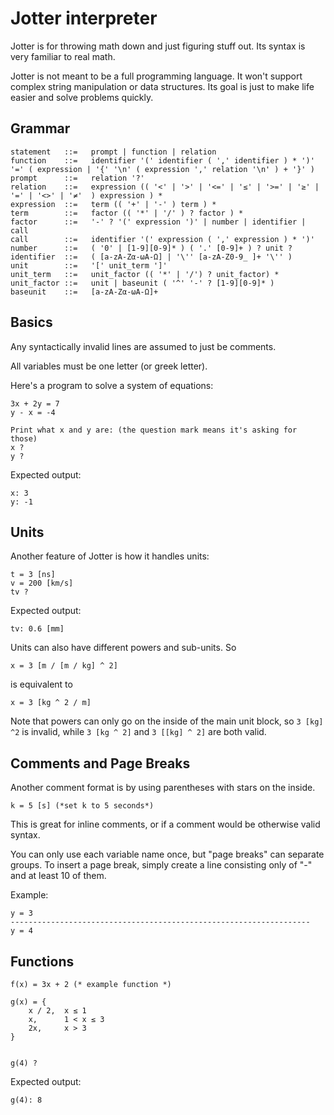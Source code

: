 # Jotter interpreter

Jotter is for throwing math down and just figuring stuff out.
Its syntax is very familiar to real math.

Jotter is not meant to be a full programming language. It won't support complex string manipulation or data structures. Its goal is just to make life easier and solve problems quickly.

## Grammar

```
statement   ::=   prompt | function | relation
function    ::=   identifier '(' identifier ( ',' identifier ) * ')' '=' ( expression | '{' '\n' ( expression ',' relation '\n' ) + '}' )
prompt      ::=   relation '?'
relation    ::=   expression (( '<' | '>' | '<=' | '≤' | '>=' | '≥' | '=' | '<>' | '≠'  ) expression ) *
expression  ::=   term (( '+' | '-' ) term ) *
term        ::=   factor (( '*' | '/' ) ? factor ) *
factor      ::=   '-' ? '(' expression ')' | number | identifier | call
call        ::=   identifier '(' expression ( ',' expression ) * ')'
number      ::=   ( '0' | [1-9][0-9]* ) ( '.' [0-9]+ ) ? unit ?
identifier  ::=   ( [a-zA-Zα-ωΑ-Ω] | '\'' [a-zA-Z0-9_ ]+ '\'' )
unit        ::=   '[' unit_term ']'
unit_term   ::=   unit_factor (( '*' | '/') ? unit_factor) *
unit_factor ::=   unit | baseunit ( '^' '-' ? [1-9][0-9]* )
baseunit    ::=   [a-zA-Zα-ωΑ-Ω]+
```

## Basics

Any syntactically invalid lines are assumed to just be comments.

All variables must be one letter (or greek letter).

Here's a program to solve a system of equations:

```
3x + 2y = 7
y - x = -4

Print what x and y are: (the question mark means it's asking for those)
x ?
y ?
```

Expected output:
```
x: 3
y: -1
```

## Units

Another feature of Jotter is how it handles units:
```
t = 3 [ns]
v = 200 [km/s]
tv ?
```

Expected output:
```
tv: 0.6 [mm]
```

Units can also have different powers and sub-units. So
```
x = 3 [m / [m / kg] ^ 2]
```

is equivalent to
```
x = 3 [kg ^ 2 / m]
```

Note that powers can only go on the inside of the main unit block, so `3 [kg] ^2`
is invalid, while `3 [kg ^ 2]` and `3 [[kg] ^ 2]` are both valid.

## Comments and Page Breaks

Another comment format is by using parentheses with stars on the inside.
```
k = 5 [s] (*set k to 5 seconds*)
```

This is great for inline comments, or if a comment would be otherwise valid syntax.

You can only use each variable name once, but "page breaks" can separate groups. 
To insert a page break, simply create a line consisting only of "-" and at least 10 of them.

Example:
```
y = 3
-------------------------------------------------------------------
y = 4
```

## Functions

```
f(x) = 3x + 2 (* example function *)

g(x) = {
    x / 2,  x ≤ 1
    x,      1 < x ≤ 3
    2x,     x > 3
}


g(4) ? 
```

Expected output:
```
g(4): 8
```


